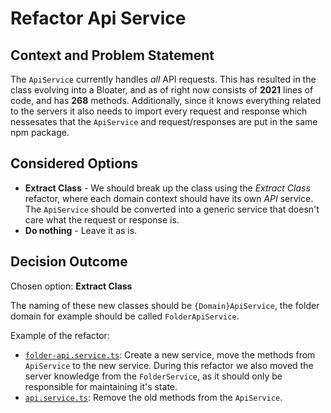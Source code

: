 # Refactor Api Service

## Context and Problem Statement

The `ApiService` currently handles _all_ API requests. This has resulted in the
class evolving into a Bloater, and as of right now consists of **2021** lines
of code, and has **268** methods. Additionally, since it knows everything
related to the servers it also needs to import every request and response which
nessesates that the `ApiService` and request/responses are put in the same npm
package.

## Considered Options

* **Extract Class** - We should break up the class using the _Extract Class_
refactor, where each domain context should have its own _API_ service. The
`ApiService` should be converted into a generic service that doesn't care what
the request or response is.
* **Do nothing** - Leave it as is.

## Decision Outcome

Chosen option: **Extract Class**

The naming of these new classes should be `{Domain}ApiService`, the folder
domain for example should be called `FolderApiService`.

Example of the refactor:

* [`folder-api.service.ts`][folder-api]: Create a new service, move the methods
from `ApiService` to the new service. During this refactor we also moved the
server knowledge from the `FolderService`, as it should only be responsible
for maintaining it's state.
* [`api.service.ts`][api]: Remove the old methods from the `ApiService`.

[folder-api]: https://github.com/bitwarden/clients/pull/3011/files#diff-11b3488b9977f06625349680f81554505613715cfcc9890ebb356a74579c236a
[api]: https://github.com/bitwarden/clients/pull/3011/files#diff-6c8f3163b688c01f589d1e9ee5b7998aea4a0aedde8333c3939fb6181c301bed
